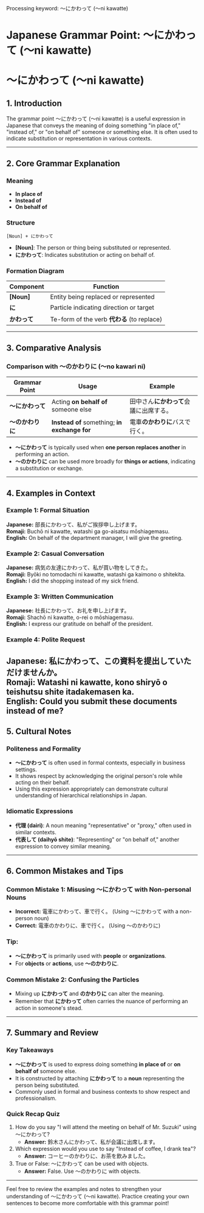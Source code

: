 Processing keyword: ～にかわって (〜ni kawatte)
# Japanese Grammar Point: ～にかわって (〜ni kawatte)
# ～にかわって (〜ni kawatte)
## 1. Introduction
The grammar point ～にかわって (〜ni kawatte) is a useful expression in Japanese that conveys the meaning of doing something "in place of," "instead of," or "on behalf of" someone or something else. It is often used to indicate substitution or representation in various contexts.

---
## 2. Core Grammar Explanation
### Meaning
- **In place of**
- **Instead of**
- **On behalf of**
### Structure
```plaintext
[Noun] + にかわって
```
- **[Noun]**: The person or thing being substituted or represented.
- **にかわって**: Indicates substitution or acting on behalf of.
### Formation Diagram
| Component    | Function                                 |
|--------------|------------------------------------------|
| **[Noun]**   | Entity being replaced or represented     |
| **に**       | Particle indicating direction or target  |
| **かわって** | Te-form of the verb **代わる** (to replace) |
---
## 3. Comparative Analysis
### Comparison with ～のかわりに (〜no kawari ni)
| Grammar Point      | Usage                                          | Example                                    |
|--------------------|------------------------------------------------|--------------------------------------------|
| **～にかわって**    | Acting **on behalf of** someone else           | 田中さん**にかわって**会議に出席する。      |
| **～のかわりに**   | **Instead of** something; **in exchange for**   | 電車**のかわりに**バスで行く。             |
- **～にかわって** is typically used when **one person replaces another** in performing an action.
- **～のかわりに** can be used more broadly for **things or actions**, indicating a substitution or exchange.
---
## 4. Examples in Context
### Example 1: Formal Situation
**Japanese:** 部長にかわって、私がご挨拶申し上げます。  
**Romaji:** Buchō ni kawatte, watashi ga go-aisatsu mōshiagemasu.  
**English:** On behalf of the department manager, I will give the greeting.
### Example 2: Casual Conversation
**Japanese:** 病気の友達にかわって、私が買い物をしてきた。  
**Romaji:** Byōki no tomodachi ni kawatte, watashi ga kaimono o shitekita.  
**English:** I did the shopping instead of my sick friend.
### Example 3: Written Communication
**Japanese:** 社長にかわって、お礼を申し上げます。  
**Romaji:** Shachō ni kawatte, o-rei o mōshiagemasu.  
**English:** I express our gratitude on behalf of the president.
### Example 4: Polite Request
**Japanese:** 私にかわって、この資料を提出していただけませんか。  
**Romaji:** Watashi ni kawatte, kono shiryō o teishutsu shite itadakemasen ka.  
**English:** Could you submit these documents instead of me?
---
## 5. Cultural Notes
### Politeness and Formality
- **～にかわって** is often used in formal contexts, especially in business settings.
- It shows respect by acknowledging the original person's role while acting on their behalf.
- Using this expression appropriately can demonstrate cultural understanding of hierarchical relationships in Japan.
### Idiomatic Expressions
- **代理 (dairi)**: A noun meaning "representative" or "proxy," often used in similar contexts.
- **代表して (daihyō shite)**: "Representing" or "on behalf of," another expression to convey similar meaning.
---
## 6. Common Mistakes and Tips
### Common Mistake 1: Misusing ～にかわって with Non-personal Nouns
- **Incorrect:** 電車にかわって、車で行く。 (Using ～にかわって with a non-person noun)
- **Correct:** 電車のかわりに、車で行く。 (Using ～のかわりに)
### Tip:
- **～にかわって** is primarily used with **people** or **organizations**.
- For **objects** or **actions**, use **～のかわりに**.
### Common Mistake 2: Confusing the Particles
- Mixing up **にかわって** and **のかわりに** can alter the meaning.
- Remember that **にかわって** often carries the nuance of performing an action in someone's stead.
---
## 7. Summary and Review
### Key Takeaways
- **～にかわって** is used to express doing something **in place of** or **on behalf of** someone else.
- It is constructed by attaching **にかわって** to a **noun** representing the person being substituted.
- Commonly used in formal and business contexts to show respect and professionalism.
### Quick Recap Quiz
1. How do you say "I will attend the meeting on behalf of Mr. Suzuki" using ～にかわって?
   - **Answer:** 鈴木さんにかわって、私が会議に出席します。
2. Which expression would you use to say "Instead of coffee, I drank tea"?
   - **Answer:** コーヒーのかわりに、お茶を飲みました。
3. True or False: ～にかわって can be used with objects.
   - **Answer:** False. Use ～のかわりに with objects.
---
Feel free to review the examples and notes to strengthen your understanding of ～にかわって (〜ni kawatte). Practice creating your own sentences to become more comfortable with this grammar point!
